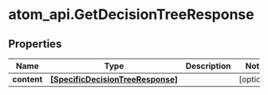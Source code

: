 # atom_api.GetDecisionTreeResponse

## Properties
Name | Type | Description | Notes
------------ | ------------- | ------------- | -------------
**content** | [**[SpecificDecisionTreeResponse]**](SpecificDecisionTreeResponse.md) |  | [optional] 


